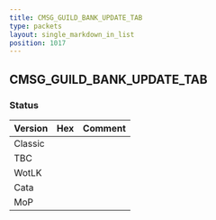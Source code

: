 ```yaml
---
title: CMSG_GUILD_BANK_UPDATE_TAB
type: packets
layout: single_markdown_in_list
position: 1017
---
```


## CMSG_GUILD_BANK_UPDATE_TAB

### Status

Version | Hex | Comment
---------- | ---------- | ----------
Classic |  |
TBC |  |
WotLK |  |
Cata |  |
MoP |  |